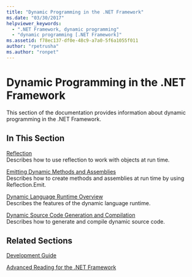 ```yaml
---
title: "Dynamic Programming in the .NET Framework"
ms.date: "03/30/2017"
helpviewer_keywords: 
  - ".NET Framework, dynamic programming"
  - "dynamic programming [.NET Framework]"
ms.assetid: f78ec137-df0e-48c9-a7a0-5f6a1055f011
author: "rpetrusha"
ms.author: "ronpet"
---
```

# Dynamic Programming in the .NET Framework
This section of the documentation provides information about dynamic programming in the .NET Framework.  
  
## In This Section  
 [Reflection](../../../docs/framework/reflection-and-codedom/reflection.md)  
 Describes how to use reflection to work with objects at run time.  
  
 [Emitting Dynamic Methods and Assemblies](../../../docs/framework/reflection-and-codedom/emitting-dynamic-methods-and-assemblies.md)  
 Describes how to create methods and assemblies at run time by using Reflection.Emit.  
  
 [Dynamic Language Runtime Overview](../../../docs/framework/reflection-and-codedom/dynamic-language-runtime-overview.md)  
 Describes the features of the dynamic language runtime.  
  
 [Dynamic Source Code Generation and Compilation](../../../docs/framework/reflection-and-codedom/dynamic-source-code-generation-and-compilation.md)  
 Describes how to generate and compile dynamic source code.  
  
## Related Sections  
 [Development Guide](../../../docs/framework/development-guide.md)  
  
 [Advanced Reading for the .NET Framework](http://msdn.microsoft.com/library/faae8083-fecb-4514-b133-b0a5a32a7c3c)

